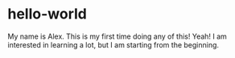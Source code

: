# hello-world

My name is Alex.
This is my first time doing any of this! Yeah!
I am interested in learning a lot, but I am starting from the beginning.
